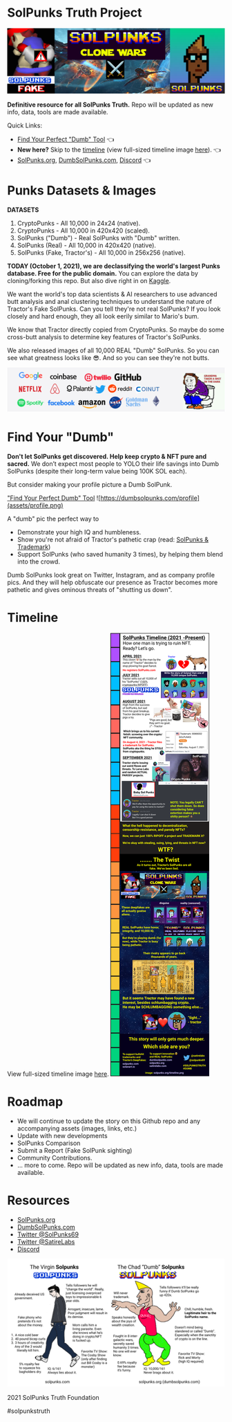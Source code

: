 # SolPunks Truth Project
![SolPunks: Clone Wars](assets/github-header.png)

**Definitive resource for all SolPunks Truth.** Repo will be updated as new info, data, tools are made available.

Quick Links:
- [Find Your Perfect "Dumb" Tool](https://dumbsolpunks.com/profile) 👈
- **New here?** Skip to the [timeline](#timeline) (view full-sized timeline image [here](https://github.com/solpunks69/SolPunks-Truth-Project/blob/master/assets/timeline.png?raw=true)). 👈
- [SolPunks.org](https://dumbsolpunks.com), [DumbSolPunks.com](https://dumbsolpunks.com), [Discord](https://discord.gg/j5EUfCEb37) 👈

# Punks Datasets & Images
**DATASETS**
1. CryptoPunks - All 10,000 in 24x24 (native).
2. CryptoPunks - All 10,000 in 420x420 (scaled). 
4. SolPunks ("Dumb") - Real SolPunks with "Dumb" written.
3. SolPunks (Real) - All 10,000 in 420x420 (native).
1. SolPunks (Fake, Tractor's) - All 10,000 in 256x256 (native).


**TODAY (October 1, 2021), we are declassifying the world's largest Punks database. Free for the public domain.**
You can explore the data by cloning/forking this repo. But also dive right in on [Kaggle](https://www.kaggle.com/solpunks/datasets).

We want the world's top data scientists & AI researchers to use advanced butt analysis and anal clustering techniques to understand the nature of Tractor's Fake SolPunks.
Can you tell they're not real SolPunks?
If you look closely and hard enough, they all look eerily similar to Mario's bum.

We know that Tractor directly copied from CryptoPunks. So maybe do some cross-butt analysis to determine key features of Tractor's SolPunks.

We also released images of all 10,000 REAL "Dumb" SolPunks. So you can see what greatness looks like 😎. And so you can see they're not butts.

![Our Partners](assets/brand-support.png)

# Find Your "Dumb"
**Don't let SolPunks get discovered. Help keep crypto & NFT pure and sacred.**
We don’t expect most people to YOLO their life savings into Dumb SolPunks (despite their long-term value being 100K SOL each).

But consider making your profile picture a Dumb SolPunk.

["Find Your Perfect Dumb" Tool](https://dumbsolpunks.com/profile)
![https://dumbsolpunks.com/profile](assets/profile.png)

A "dumb" pic the perfect way to
- Demonstrate your high IQ and humbleness.
- Show you're not afraid of Tractor's pathetic crap (read: [SolPunks & Trademark](https://satirelabs.medium.com/someone-is-trying-to-trademark-cryptopunks-and-its-not-larva-labs-dab0a46e6432))
- Support SolPunks (who saved humanity 3 times), by helping them blend into the crowd.

Dumb SolPunks look great on Twitter, Instagram, and as company profile pics. And they will help obfuscate our presence as Tractor becomes more pathetic and gives ominous threats of "shutting us down".

# Timeline
View full-sized timeline image [here](https://github.com/solpunks69/SolPunks-Truth-Project/blob/main/assets/timeline.png?raw=true).
![SolPunks: Clone Wars](assets/timeline.png)

# Roadmap
- We will continue to update the story on this Github repo and any accompanying assets (images, links, etc.)
- Update with new developments
- SolPunks Comparison
- Submit a Report (Fake SolPunk sighting)
- Community Contributions.
- ... more to come.
Repo will be updated as new info, data, tools are made available.

# Resources
- [SolPunks.org](https://dumbsolpunks.com)
- [DumbSolPunks.com](https://dumbsolpunks.com)
- [Twitter @SolPunks69](https://twitter.com/solpunks69)
- [Twitter @SatireLabs](https://twitter.com/satirelabs)
- [Discord](https://discord.gg/j5EUfCEb37)

![SolPunks: Clone Wars](assets/virgin-chad-solpunks.png)

2021 SolPunks Truth Foundation

#solpunkstruth
